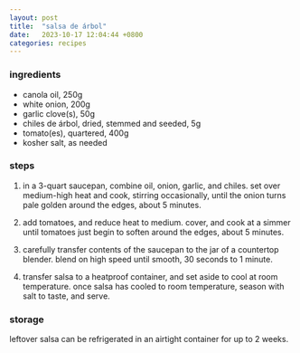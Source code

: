```yaml
---
layout: post
title:  "salsa de árbol"
date:   2023-10-17 12:04:44 +0800
categories: recipes
---
```


### ingredients

- canola oil, 250g
- white onion, 200g
- garlic clove(s), 50g
- chiles de árbol, dried, stemmed and seeded, 5g
- tomato(es), quartered, 400g
- kosher salt, as needed

### steps

1. in a 3-quart saucepan, combine oil, onion, garlic, and chiles. set over medium-high heat and cook, stirring occasionally, until the onion turns pale golden around the edges, about 5 minutes.

2. add tomatoes, and reduce heat to medium. cover, and cook at a simmer until tomatoes just begin to soften around the edges, about 5 minutes.

3. carefully transfer contents of the saucepan to the jar of a countertop blender. blend on high speed until smooth, 30 seconds to 1 minute. 

4. transfer salsa to a heatproof container, and set aside to cool at room temperature. once salsa has cooled to room temperature, season with salt to taste, and serve.

### storage
leftover salsa can be refrigerated in an airtight container for up to 2 weeks.

[jekyll-docs]: https://jekyllrb.com/docs/home
[jekyll-gh]:   https://github.com/jekyll/jekyll
[jekyll-talk]: https://talk.jekyllrb.com/

